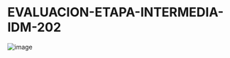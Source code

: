 # EVALUACION-ETAPA-INTERMEDIA-IDM-202

![image](https://github.com/user-attachments/assets/22ed0102-e46f-47eb-be51-06c9bb1bc973)
